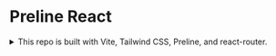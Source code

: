 # Preline React

<details>

<summary>This repo is built with Vite, Tailwind CSS, Preline, and react-router.</summary>

1. [Initialize with Vite](https://vitejs.dev/guide/)
1. [Install Tailwind CSS with Vite](https://tailwindcss.com/docs/guides/vite)
1. [Install Preline UI with React using Tailwind CSS](https://preline.co/docs/frameworks-react.html)

   You can skip step 3 - Add a reinitialization helper for now

1. [Install tailwindcss-forms](https://github.com/tailwindlabs/tailwindcss-forms)
1. [Install React Router](https://reactrouter.com/en/main/start/tutorial#setup)
1. Add preline reinitialization helper (this is very useful when dropdowns or modals can not be opened)

   New file `src/lib/hooks.tsx`, and add code

   ```tsx
   import { useEffect } from "react";
   import { useLocation } from "react-router-dom";

   import "preline/preline";
   import { type IStaticMethods } from "preline/preline";

   declare global {
     interface Window {
       HSStaticMethods: IStaticMethods;
     }
   }

   /**
    * Add code that reinitializes the components every time when app is mounted or page was changed
    * Docs: https://preline.co/docs/frameworks-react.html
    */
   export function usePrelineEffect() {
     const location = useLocation();

     useEffect(() => {
       window.HSStaticMethods.autoInit();
     }, [location.pathname]);
   }
   ```

1. Add tailwind classname util

   1. Install dependencies: `pnpm i clsx tailwind-merge`
   1. New File `src/lib/utils.ts`, and add code

      ```ts
      import { clsx, type ClassValue } from "clsx";
      import { twMerge } from "tailwind-merge";

      export function cn(...inputs: ClassValue[]) {
        return twMerge(clsx(inputs));
      }
      ```

</details>
